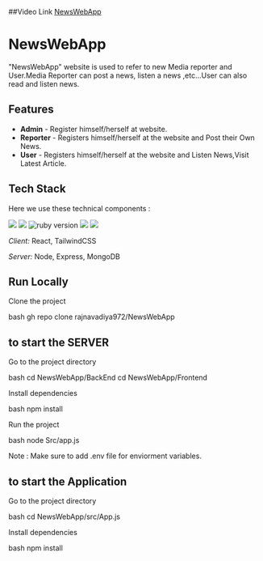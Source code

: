##Video Link
<a href="https://drive.google.com/file/d/1mk52Mw_9T8h56c-2VgUlcjRENgsopKGv/view?usp=drive_link">NewsWebApp</a>

# NewsWebApp
"NewsWebApp" website is used to refer to new Media reporter and User.Media Reporter can post a news, listen a news ,etc...User can also read and listen news.

## Features

- <b>Admin</b> - Register himself/herself at website.
- <b>Reporter</b> - Registers himself/herself at the website and Post their Own News.
- <b>User</b> - Registers himself/herself at the website and Listen News,Visit Latest Article.

## Tech Stack

Here we use these technical components :


<img src="https://img.shields.io/badge/react-v18-purple">
<img src="https://img.shields.io/badge/Node-v16.15.0-yellow">
<img src="https://img.shields.io/badge/Tailwind-v3.0.24-blue" alt="ruby version">
<img src="https://img.shields.io/badge/Mongodb-v12.2.0-orange">
<img src="https://img.shields.io/badge/Express-4.18.1-lightgrey">

*Client:* React, TailwindCSS

*Server:* Node, Express, MongoDB

## Run Locally

Clone the project

bash
  gh repo clone rajnavadiya972/NewsWebApp



## to start the SERVER

Go to the project directory

bash
  cd NewsWebApp/BackEnd
  cd NewsWebApp/Frontend


Install dependencies

bash
  npm install


Run the project

bash
  node Src/app.js


Note : Make sure to add .env file for enviorment variables.

## to start the Application

Go to the project directory

bash
  cd NewsWebApp/src/App.js


Install dependencies

bash
  npm install
